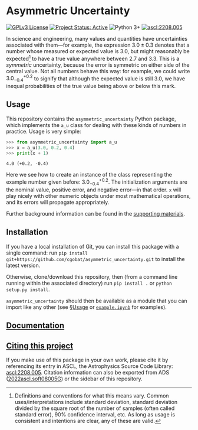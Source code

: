 # Asymmetric Uncertainty

[![GPLv3 License](https://img.shields.io/github/license/cgobat/asymmetric_uncertainty)](https://opensource.org/licenses/GPL-3.0) [![Project Status: Active](https://www.repostatus.org/badges/latest/active.svg)](https://www.repostatus.org/#active) ![Python 3+](https://img.shields.io/badge/made%20with-Python%203-blue) [![ascl:2208.005](https://img.shields.io/badge/ascl-2208.005-blue.svg?colorB=262255)](https://ascl.net/2208.005)

In science and engineering, many values and quantities have uncertainties associated with them—for example, the expression $3.0\pm0.3$ denotes that a number whose measured or expected value is 3.0, but might reasonably be expected[^1] to have a true value anywhere between 2.7 and 3.3. This is a *symmetric* uncertainty, because the error is symmetric on either side of the central value. Not all numbers behave this way: for example, we could write $3.0_{-0.4}^{+0.2}$ to signify that although the expected value is still 3.0, we have inequal probabilities of the true value being above or below this mark.

## Usage

This repository contains the `asymmetric_uncertainty` Python package, which implements the `a_u` class for dealing with these kinds of numbers in practice. Usage is very simple:

```python
>>> from asymmetric_uncertainty import a_u
>>> x = a_u(3.0, 0.2, 0.4)
>>> print(x + 1)
```
```
4.0 (+0.2, -0.4)
```

Here we see how to create an instance of the class representing the example number given before: $3.0_{-0.4}^{+0.2}$. The initialization arguments are the nominal value, positive error, and negative error—in that order. `x` will play nicely with other numeric objects under most mathematical operations, and its errors will propagate appropriately.

Further background information can be found in the [supporting materials](./supporting_matl.md).

## Installation

If you have a local installation of Git, you can install this package with a single command: run `pip install git+https://github.com/cgobat/asymmetric_uncertainty.git` to install the latest version.

Otherwise, clone/download this repository, then (from a command line running within the associated directory) run `pip install .` or `python setup.py install`.

`asymmetric_uncertainty` should then be available as a module that you can import like any other (see [§Usage](#usage) or [`example.ipynb`](./example.ipynb) for examples).

## [Documentation](../../wiki)

## [Citing this project](./CITATION.bib)

If you make use of this package in your own work, please cite it by referencing its entry in ASCL, the Astrophysics Source Code Library: [ascl:2208.005](http://ascl.net/2208.005). Citation information can also be exported from ADS ([2022ascl.soft08005G](https://ui.adsabs.harvard.edu/abs/2022ascl.soft08005G/exportcitation)) or the sidebar of this repository.

[^1]: Definitions and conventions for what this means vary. Common uses/interpretations include standard deviation, standard deviation divided by the square root of the number of samples (often called standard error), 90% confidence interval, etc. As long as usage is consistent and intentions are clear, any of these are valid.

